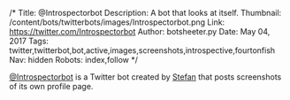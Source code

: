 /*
Title: @Introspectorbot
Description: A bot that looks at itself.
Thumbnail: /content/bots/twitterbots/images/Introspectorbot.png
Link: https://twitter.com/Introspectorbot
Author: botsheeter.py
Date: May 04, 2017
Tags: twitter,twitterbot,bot,active,images,screenshots,introspective,fourtonfish
Nav: hidden
Robots: index,follow
*/

[@Introspectorbot](https://twitter.com/Introspectorbot) is a Twitter bot created by [Stefan](https://twitter.com/fourtonfish) that posts screenshots of its own profile page.
